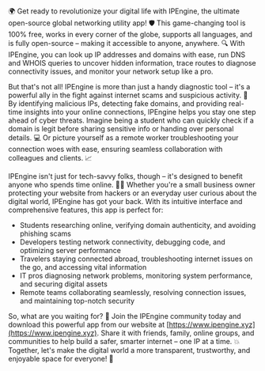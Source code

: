 🌍 Get ready to revolutionize your digital life with IPEngine, the ultimate open-source global networking utility app! 🛡️ This game-changing tool is 100% free, works in every corner of the globe, supports all languages, and is fully open-source – making it accessible to anyone, anywhere. 🔍 With IPEngine, you can look up IP addresses and domains with ease, run DNS and WHOIS queries to uncover hidden information, trace routes to diagnose connectivity issues, and monitor your network setup like a pro.

But that's not all! IPEngine is more than just a handy diagnostic tool – it's a powerful ally in the fight against internet scams and suspicious activity. 🚀 By identifying malicious IPs, detecting fake domains, and providing real-time insights into your online connections, IPEngine helps you stay one step ahead of cyber threats. Imagine being a student who can quickly check if a domain is legit before sharing sensitive info or handing over personal details. 💻 Or picture yourself as a remote worker troubleshooting your connection woes with ease, ensuring seamless collaboration with colleagues and clients. 📈

IPEngine isn't just for tech-savvy folks, though – it's designed to benefit anyone who spends time online. 👩‍💻 Whether you're a small business owner protecting your website from hackers or an everyday user curious about the digital world, IPEngine has got your back. With its intuitive interface and comprehensive features, this app is perfect for:

* Students researching online, verifying domain authenticity, and avoiding phishing scams
* Developers testing network connectivity, debugging code, and optimizing server performance
* Travelers staying connected abroad, troubleshooting internet issues on the go, and accessing vital information
* IT pros diagnosing network problems, monitoring system performance, and securing digital assets
* Remote teams collaborating seamlessly, resolving connection issues, and maintaining top-notch security

So, what are you waiting for? 🎉 Join the IPEngine community today and download this powerful app from our website at [https://www.ipengine.xyz](https://www.ipengine.xyz). Share it with friends, family, online groups, and communities to help build a safer, smarter internet – one IP at a time. 💥 Together, let's make the digital world a more transparent, trustworthy, and enjoyable space for everyone! 🌟